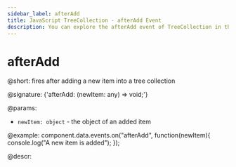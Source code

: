 ```yaml
---
sidebar_label: afterAdd
title: JavaScript TreeCollection - afterAdd Event 
description: You can explore the afterAdd event of TreeCollection in the documentation of the DHTMLX JavaScript UI library. Browse developer guides and API reference, try out code examples and live demos, and download a free 30-day evaluation version of DHTMLX Suite.
---
```


# afterAdd

@short: fires after adding a new item into a tree collection

@signature: {'afterAdd: (newItem: any) => void;'}

@params:
- `newItem: object` - the object of an added item

@example:
component.data.events.on("afterAdd", function(newItem){
	console.log("A new item is added");
});

@descr:

[comment]: # (@relatedapi:tree_collection/api/beforeadd_event.md)
